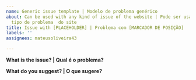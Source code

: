 ```yaml
---
name: Generic issue template | Modelo de problema genérico
about: Can be used with any kind of issue of the website | Pode ser usado com qualquer
  tipo de problema  do site
title: Issue with [PLACEHOLDER] | Problema com [MARCADOR DE POSIÇÃO]
labels: ''
assignees: mateusoliveira43

---
```


**What is the issue? | Qual é o problema?**

**What do you suggest? | O que sugere?**

